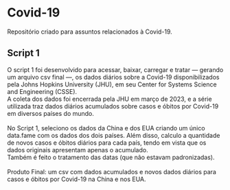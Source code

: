 # Covid-19
Repositório criado para assuntos relacionados à Covid-19.

## Script 1
O script 1 foi desenvolvido para acessar, baixar, carregar e tratar — gerando um arquivo csv final —, os dados diários sobre a Covid-19 disponibilizados pela Johns Hopkins University (JHU), em seu Center for Systems Science and Engineering (CSSE).  
A coleta dos dados foi encerrada pela JHU em março de 2023, e a série utilizada traz dados diários acumulados sobre casos e óbitos por Covid-19 em diversos países do mundo.  
<br>
No Script 1, seleciono os dados da China e dos EUA criando um único data.fame com os dados dos dois países. Além disso, calculo a quantidade de novos casos e óbitos diários para cada país, tendo em vista que os dados originais apresentam apenas o acumulado.  
Também é feito o tratamento das datas (que não estavam padronizadas).  
<br>
Produto Final: um csv com dados acumulados e novos dados diários para casos e óbitos por Covid-19 na China e nos EUA.

